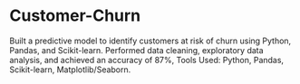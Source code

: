 # Customer-Churn
Built a predictive model to identify customers at risk of churn using Python, Pandas, and Scikit-learn. Performed data cleaning, exploratory data analysis, and achieved an accuracy of 87%,  Tools Used: Python, Pandas, Scikit-learn, Matplotlib/Seaborn.
